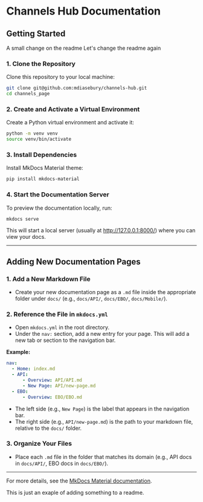 # Channels Hub Documentation

## Getting Started

A small change on the readme 
Let's change the readme again

### 1. Clone the Repository
Clone this repository to your local machine:
```bash
git clone git@github.com:mdiasebury/channels-hub.git
cd channels_page
```

### 2. Create and Activate a Virtual Environment
Create a Python virtual environment and activate it:
```bash
python -m venv venv
source venv/bin/activate
```

### 3. Install Dependencies
Install MkDocs Material theme:
```bash
pip install mkdocs-material
```

### 4. Start the Documentation Server
To preview the documentation locally, run:
```bash
mkdocs serve
```
This will start a local server (usually at http://127.0.0.1:8000/) where you can view your docs.

---

## Adding New Documentation Pages

### 1. Add a New Markdown File
- Create your new documentation page as a `.md` file inside the appropriate folder under `docs/` (e.g., `docs/API/`, `docs/EBO/`, `docs/Mobile/`).

### 2. Reference the File in `mkdocs.yml`
- Open `mkdocs.yml` in the root directory.
- Under the `nav:` section, add a new entry for your page. This will add a new tab or section to the navigation bar.

**Example:**
```yaml
nav:
  - Home: index.md
  - API:
      - Overview: API/API.md
      - New Page: API/new-page.md
  - EBO:
      - Overview: EBO/EBO.md
```

- The left side (e.g., `New Page`) is the label that appears in the navigation bar.
- The right side (e.g., `API/new-page.md`) is the path to your markdown file, relative to the `docs/` folder.

### 3. Organize Your Files
- Place each `.md` file in the folder that matches its domain (e.g., API docs in `docs/API/`, EBO docs in `docs/EBO/`).

---

For more details, see the [MkDocs Material documentation](https://squidfunk.github.io/mkdocs-material/).




This is just an exaple of adding something to a readme.
